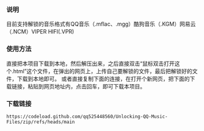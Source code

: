 ### 说明
目前支持解锁的音乐格式有QQ音乐（.mflac、.mgg）酷狗音乐（.KGM）网易云（.NCM）VIPER HIFI(.VPR)

### 使用方法
直接把本项目下载到本地，然后解压出来，之后直接双击“鼠标双击打开这个.html”这个文件，在弹出的网页上，上传自己要解锁的文件，最后把解锁好的文件，下载到本地即可。
或者直接复制下面的连接，在打开个新网页，把下面的下载链接，粘贴到网页地址内，点击回车，即可下载本项目。


### 下载链接


    https://codeload.github.com/qq525448560/Unlocking-QQ-Music-Files/zip/refs/heads/main

